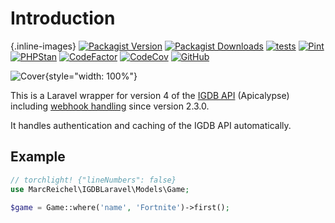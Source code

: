 # Introduction

{.inline-images}
[![Packagist Version](https://img.shields.io/packagist/v/marcreichel/igdb-laravel?style=for-the-badge)](https://packagist.org/packages/marcreichel/igdb-laravel)
[![Packagist Downloads](https://img.shields.io/packagist/dt/marcreichel/igdb-laravel?style=for-the-badge)](https://packagist.org/packages/marcreichel/igdb-laravel)
[![tests](https://img.shields.io/github/actions/workflow/status/marcreichel/igdb-laravel/tests.yml?event=push&style=for-the-badge&logo=github&label=tests)](https://github.com/marcreichel/igdb-laravel/actions/workflows/tests.yml)
[![Pint](https://img.shields.io/github/actions/workflow/status/marcreichel/igdb-laravel/code-style.yml?event=push&style=for-the-badge&logo=github&label=Code-Style)](https://github.com/marcreichel/igdb-laravel/actions/workflows/pint.yml)
[![PHPStan](https://img.shields.io/github/actions/workflow/status/marcreichel/igdb-laravel/code-quality.yml?event=push&style=for-the-badge&logo=github&label=Code-Quality)](https://github.com/marcreichel/igdb-laravel/actions/workflows/code-quality.yml)
[![CodeFactor](https://img.shields.io/codefactor/grade/github/marcreichel/igdb-laravel?style=for-the-badge&logo=codefactor&label=Codefactor)](https://www.codefactor.io/repository/github/marcreichel/igdb-laravel)
[![CodeCov](https://img.shields.io/codecov/c/github/marcreichel/igdb-laravel?token=m6FOB0CyPE&style=for-the-badge&logo=codecov)](https://codecov.io/gh/marcreichel/igdb-laravel)
[![GitHub](https://img.shields.io/github/license/marcreichel/igdb-laravel?style=for-the-badge)](https://packagist.org/packages/marcreichel/igdb-laravel)

![Cover](art/cover.png){style="width: 100%"}

This is a Laravel wrapper for version 4 of the [IGDB API](https://api-docs.igdb.com/) (Apicalypse) including [webhook handling](90-webhooks.md) since version 2.3.0.

It handles authentication and caching of the IGDB API automatically.

## Example

```php
// torchlight! {"lineNumbers": false}
use MarcReichel\IGDBLaravel\Models\Game;

$game = Game::where('name', 'Fortnite')->first();
```

